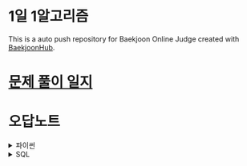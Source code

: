 # 1일 1알고리즘
This is a auto push repository for Baekjoon Online Judge created with [BaekjoonHub](https://github.com/BaekjoonHub/BaekjoonHub).

# [문제 풀이 일지](https://hi-jin-1514.notion.site/2769b2ff4b1180018635f8c86d32c52d?v=2769b2ff4b1180e28d0c000cf0ed9e6b&source=copy_link)

# 오답노트

<details>
<summary> 파이썬 </summary>
  
- 입력 빠르게 받기
  ```python
  import sys
  input = sys.stdin.readline()
  ```
- sort
- ![img_1.png](https://wikidocs.net/images/page/232020/03-1-12.png)

  - l.sort()는 원본 자체를 정렬
  - l2 = l.sorted()는 원본 그대로 두고 정렬
  - 버블정렬은 N^2 / sort는 nlogn
  - set은 n

- `enumerate()`
  - 리스트 안에 있는걸 인덱스랑 같이 반환할 수 있음 
  - `for i, num in enumerate(nums):`
- for i, j in zip(survey, choices):
  - 두 리스트를 한번에 돌림

- list(map(int,input().split())

- set(list(a))
- s.split() 
  ```python 
  s = '10 20 Z 30'
  s = s.split() # s = ['10', '20', 'Z', '30']
  ```
- popleft() = pop(0)
- ![img.png](https://velog.velcdn.com/images/snghyun331/post/ea7102a9-a733-4077-a695-89e8daa194e3/image.png)
  ```python
  from collections import deque
  a = deque()
  [a.append(i) for i in range(5)]
  a.pop() #deque([0, 1, 2, 3])

  
  b = deque()
  [b.append(i) for i in range(5)]
  b.popleft() #deque([1, 2, 3, 4])
  ```
- 배열에 있는 값이 큰순서대로 인덱스 출력하기
  ```python
  sorted_indexed_list = sorted(enumerate(per), key=lambda x: x[1], reverse=True)

  # 정렬된 결과에서 인덱스만 추출
  sorted_indices = [index + 1 for index, value in sorted_indexed_list]
  ```

- dequeue 스택과 큐의 기능을 한 번에
- 로또 파싱하기 
  - `replace("(","").replace(")","")` 가 핵심
  ```python
  data = [
      "1 2 3 4 5 (6)",
      "1 3 4 2 5 (7)"
  ]
  
  lotto_numbers = []
  for line in data:
      # 괄호 제거 후 분할
      parts = line.replace("(", "").replace(")", "").split()
      numbers = list(map(int, parts[:5]))
      bonus = int(parts[5])
      lotto_numbers.append((numbers, bonus))
  
  print(lotto_numbers)
  ```

- str() int() 타입 변환 확실하게
- 딕셔너리
   ``` python
   d = dict()
   d[a] = c

   sorted_dict = sorted(n.items(), key= lambda item:item[1], reverse=True) //딕셔너리 값으로 정렬
   ```
- 피보나치 수열
  ```python
  def solution(n):
    dp=[0,1] + [0]*n

    
    for i in range(2,n+1):
        dp[i] = dp[i-1]+dp[i-2]
  ```
- sep="", end=""
- DFS 깊이우선탐색-재귀
  ```python
  graph = {
      1: [4,5],
      2: [3],
      3: [],
      4: [2,3],
      5: [4]
  }
  
  visited = [ False ] * (len(graph) +1)
  
  def dfs(current_node):
      visited[current_node] = True
      print(current_node)
  
      for i in graph[current_node]:
          if not visited[i]:
              dfs(i)
  
  dfs(1)
  ```
- BFS 너비우선탐색-큐
  ```python
  from collections import deque
  
  graph = {
      1: [4,5],
      2: [3],
      3: [],
      4: [2,3],
      5: [4]
  }
  
  
  def bfs(start_node):
      visited = [False] * (len(graph) +1)
  
      queue = deque([start_node])
      while queue:
          node = queue.popleft()
          print(node)
  
          for i in graph[node]:
              if not visited[i]:
                  queue.append(i)
                  visited[i] = True
  
  bfs(1)
  ```
  
- 시뮬레이션
  ![img.png](https://img1.daumcdn.net/thumb/C163x110@2x.fwebp.q85/?fname=https%3A%2F%2Fblog.kakaocdn.net%2Fdna%2FRRSJf%2FbtrFGzBltl1%2FAAAAAAAAAAAAAAAAAAAAAFIzCKaBISbmu-8ntUennPApvfrq6KItFMHJFPNw_5Mu%2Fimg.jpg%3Fcredential%3DyqXZFxpELC7KVnFOS48ylbz2pIh7yKj8%26expires%3D1753973999%26allow_ip%3D%26allow_referer%3D%26signature%3DA9yHeoFnKRTjrkdCtMY0IS06Ebw%253D)
  ```
  (0,0)에서 시작. 좌측 상단
  
  moving = ['L', 'R', 'U', 'D']
  dx = [0, 0, -1, 1]
  dy = [-1, 1, 0, 0]
  ```
</details>

<details>
<summary> SQL </summary>
  
- `DATE_FORMAT(PUBLISHED_DATE,'%Y-%m-%d') as PUBLISHED_DATE`
</details>
